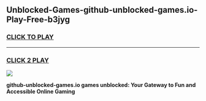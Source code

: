 
## Unblocked-Games-github-unblocked-games.io-Play-Free-b3jyg
<h3>
<a href="https://premium76.site?title=github-unblocked-games.io&ref=18A">CLICK TO PLAY</a></h3>
<hr>

<h3>
<a href="https://premium76.site?title=github-unblocked-games.io&ref=18A">CLICK 2 PLAY</a>
  
</h3>

<a href="https://premium76.site?title=github-unblocked-games.io&ref=18A"><img src="https://clearcache.store/games.png"></a>


**github-unblocked-games.io games unblocked: Your Gateway to Fun and Accessible Online Gaming**
